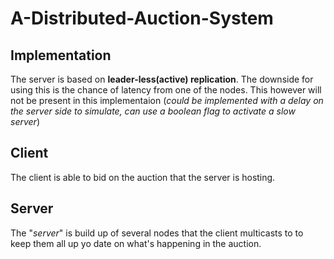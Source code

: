# A-Distributed-Auction-System

## Implementation
The server is based on **leader-less(active) replication**. The downside for using this is the chance of latency from one of the nodes. This however will not be present in this implementaion (*could be implemented with a delay on the server side to simulate, can use a boolean flag to activate a slow server*)

## Client
The client is able to bid on the auction that the server is hosting.

## Server
The "*server*" is build up of several nodes that the client multicasts to to keep them all up yo date on what's happening in the auction.